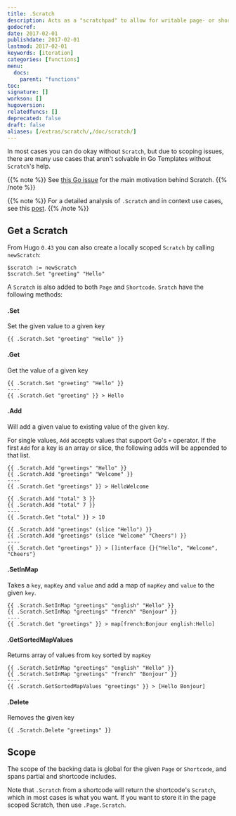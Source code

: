 ```yaml
---
title: .Scratch
description: Acts as a "scratchpad" to allow for writable page- or shortcode-scoped variables.
godocref:
date: 2017-02-01
publishdate: 2017-02-01
lastmod: 2017-02-01
keywords: [iteration]
categories: [functions]
menu:
  docs:
    parent: "functions"
toc:
signature: []
workson: []
hugoversion:
relatedfuncs: []
deprecated: false
draft: false
aliases: [/extras/scratch/,/doc/scratch/]
---
```


In most cases you can do okay without `Scratch`, but due to scoping issues, there are many use cases that aren't solvable in Go Templates without `Scratch`'s help.

{{% note %}}
See [this Go issue](https://github.com/golang/go/issues/10608) for the main motivation behind Scratch.
{{% /note %}}

{{% note %}}
For a detailed analysis of `.Scratch` and in context use cases, see this [post](https://regisphilibert.com/blog/2017/04/hugo-scratch-explained-variable/).
{{% /note %}}

## Get a Scratch

From Hugo `0.43` you can also create a locally scoped `Scratch` by calling `newScratch`:

```go-html-template
$scratch := newScratch
$scratch.Set "greeting" "Hello"
```

A `Scratch` is also added to both `Page` and `Shortcode`. `Sratch` have the following methods:

#### .Set

Set the given value to a given key

```go-html-template
{{ .Scratch.Set "greeting" "Hello" }}
```
#### .Get
Get the value of a given key

```go-html-template
{{ .Scratch.Set "greeting" "Hello" }}
----
{{ .Scratch.Get "greeting" }} > Hello
```

#### .Add
Will add a given value to existing value of the given key. 

For single values, `Add` accepts values that support Go's `+` operator. If the first `Add` for a key is an array or slice, the following adds will be appended to that list.

```go-html-template
{{ .Scratch.Add "greetings" "Hello" }}
{{ .Scratch.Add "greetings" "Welcome" }}
----
{{ .Scratch.Get "greetings" }} > HelloWelcome
```

```go-html-template
{{ .Scratch.Add "total" 3 }}
{{ .Scratch.Add "total" 7 }}
----
{{ .Scratch.Get "total" }} > 10
```


```go-html-template
{{ .Scratch.Add "greetings" (slice "Hello") }}
{{ .Scratch.Add "greetings" (slice "Welcome" "Cheers") }}
----
{{ .Scratch.Get "greetings" }} > []interface {}{"Hello", "Welcome", "Cheers"}
```

#### .SetInMap
Takes a `key`, `mapKey` and `value` and add a map of `mapKey` and `value` to the given `key`.

```go-html-template
{{ .Scratch.SetInMap "greetings" "english" "Hello" }}
{{ .Scratch.SetInMap "greetings" "french" "Bonjour" }}
----
{{ .Scratch.Get "greetings" }} > map[french:Bonjour english:Hello]
```

#### .GetSortedMapValues
Returns array of values from `key` sorted by `mapKey`

```go-html-template
{{ .Scratch.SetInMap "greetings" "english" "Hello" }}
{{ .Scratch.SetInMap "greetings" "french" "Bonjour" }}
----
{{ .Scratch.GetSortedMapValues "greetings" }} > [Hello Bonjour]
```
#### .Delete
Removes the given key

```go-html-template
{{ .Scratch.Delete "greetings" }}
```

## Scope
The scope of the backing data is global for the given `Page` or `Shortcode`, and spans partial and shortcode includes.

Note that `.Scratch` from a shortcode will return the shortcode's `Scratch`, which in most cases is what you want. If you want to store it in the page scoped Scratch, then use `.Page.Scratch`.




[pagevars]: /variables/page/
